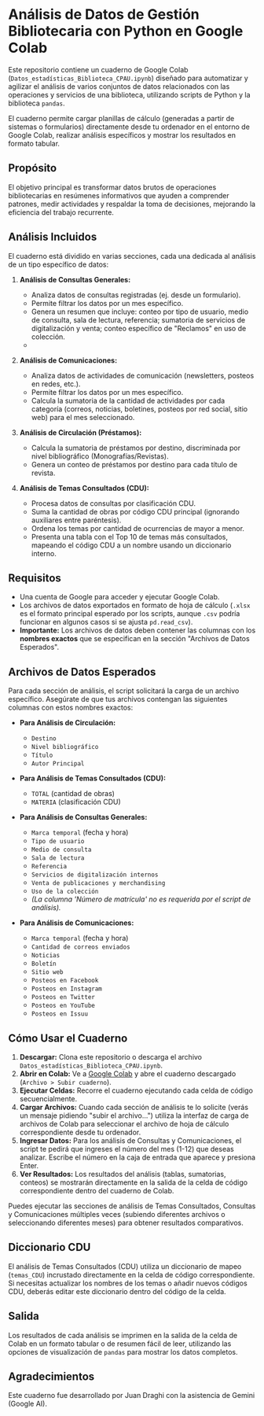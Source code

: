 # Análisis de Datos de Gestión Bibliotecaria con Python en Google Colab

Este repositorio contiene un cuaderno de Google Colab (`Datos_estadísticas_Biblioteca_CPAU.ipynb`) diseñado para automatizar y agilizar el análisis de varios conjuntos de datos relacionados con las operaciones y servicios de una biblioteca, utilizando scripts de Python y la biblioteca `pandas`.

El cuaderno permite cargar planillas de cálculo (generadas a partir de sistemas o formularios) directamente desde tu ordenador en el entorno de Google Colab, realizar análisis específicos y mostrar los resultados en formato tabular.

## Propósito

El objetivo principal es transformar datos brutos de operaciones bibliotecarias en resúmenes informativos que ayuden a comprender patrones, medir actividades y respaldar la toma de decisiones, mejorando la eficiencia del trabajo recurrente.

## Análisis Incluidos

El cuaderno está dividido en varias secciones, cada una dedicada al análisis de un tipo específico de datos:

1.  **Análisis de Consultas Generales:**
    * Analiza datos de consultas registradas (ej. desde un formulario).
    * Permite filtrar los datos por un mes específico.
    * Genera un resumen que incluye: conteo por tipo de usuario, medio de consulta, sala de lectura, referencia; sumatoria de servicios de digitalización y venta; conteo específico de "Reclamos" en uso de colección.
    * 
2.  **Análisis de Comunicaciones:**
    * Analiza datos de actividades de comunicación (newsletters, posteos en redes, etc.).
    * Permite filtrar los datos por un mes específico.
    * Calcula la sumatoria de la cantidad de actividades por cada categoría (correos, noticias, boletines, posteos por red social, sitio web) para el mes seleccionado.
      
3.  **Análisis de Circulación (Préstamos):**
    * Calcula la sumatoria de préstamos por destino, discriminada por nivel bibliográfico (Monografías/Revistas).
    * Genera un conteo de préstamos por destino para cada título de revista.
      
4.  **Análisis de Temas Consultados (CDU):**
    * Procesa datos de consultas por clasificación CDU.
    * Suma la cantidad de obras por código CDU principal (ignorando auxiliares entre paréntesis).
    * Ordena los temas por cantidad de ocurrencias de mayor a menor.
    * Presenta una tabla con el Top 10 de temas más consultados, mapeando el código CDU a un nombre usando un diccionario interno.

## Requisitos

* Una cuenta de Google para acceder y ejecutar Google Colab.
* Los archivos de datos exportados en formato de hoja de cálculo (`.xlsx` es el formato principal esperado por los scripts, aunque `.csv` podría funcionar en algunos casos si se ajusta `pd.read_csv`).
* **Importante:** Los archivos de datos deben contener las columnas con los **nombres exactos** que se especifican en la sección "Archivos de Datos Esperados".

## Archivos de Datos Esperados

Para cada sección de análisis, el script solicitará la carga de un archivo específico. Asegúrate de que tus archivos contengan las siguientes columnas con estos nombres exactos:

* **Para Análisis de Circulación:**
    * `Destino`
    * `Nivel bibliográfico`
    * `Título`
    * `Autor Principal`
      
* **Para Análisis de Temas Consultados (CDU):**
    * `TOTAL` (cantidad de obras)
    * `MATERIA` (clasificación CDU)
      
* **Para Análisis de Consultas Generales:**
    * `Marca temporal` (fecha y hora)
    * `Tipo de usuario`
    * `Medio de consulta`
    * `Sala de lectura`
    * `Referencia`
    * `Servicios de digitalización internos`
    * `Venta de publicaciones y merchandising`
    * `Uso de la colección`
    * *(La columna 'Número de matrícula' no es requerida por el script de análisis).*
      
* **Para Análisis de Comunicaciones:**
    * `Marca temporal` (fecha y hora)
    * `Cantidad de correos enviados`
    * `Noticias`
    * `Boletín`
    * `Sitio web`
    * `Posteos en Facebook`
    * `Posteos en Instagram`
    * `Posteos en Twitter`
    * `Posteos en YouTube`
    * `Posteos en Issuu`

## Cómo Usar el Cuaderno

1.  **Descargar:** Clona este repositorio o descarga el archivo `Datos_estadísticas_Biblioteca_CPAU.ipynb`.
2.  **Abrir en Colab:** Ve a [Google Colab](https://colab.research.google.com/) y abre el cuaderno descargado (`Archivo > Subir cuaderno`).
3.  **Ejecutar Celdas:** Recorre el cuaderno ejecutando cada celda de código secuencialmente.
4.  **Cargar Archivos:** Cuando cada sección de análisis te lo solicite (verás un mensaje pidiendo "subir el archivo...") utiliza la interfaz de carga de archivos de Colab para seleccionar el archivo de hoja de cálculo correspondiente desde tu ordenador.
5.  **Ingresar Datos:** Para los análisis de Consultas y Comunicaciones, el script te pedirá que ingreses el número del mes (1-12) que deseas analizar. Escribe el número en la caja de entrada que aparece y presiona Enter.
6.  **Ver Resultados:** Los resultados del análisis (tablas, sumatorias, conteos) se mostrarán directamente en la salida de la celda de código correspondiente dentro del cuaderno de Colab.

Puedes ejecutar las secciones de análisis de Temas Consultados, Consultas y Comunicaciones múltiples veces (subiendo diferentes archivos o seleccionando diferentes meses) para obtener resultados comparativos.

## Diccionario CDU

El análisis de Temas Consultados (CDU) utiliza un diccionario de mapeo (`temas_CDU`) incrustado directamente en la celda de código correspondiente. Si necesitas actualizar los nombres de los temas o añadir nuevos códigos CDU, deberás editar este diccionario dentro del código de la celda.

## Salida

Los resultados de cada análisis se imprimen en la salida de la celda de Colab en un formato tabular o de resumen fácil de leer, utilizando las opciones de visualización de `pandas` para mostrar los datos completos.

## Agradecimientos

Este cuaderno fue desarrollado por Juan Draghi con la asistencia de Gemini (Google AI).
